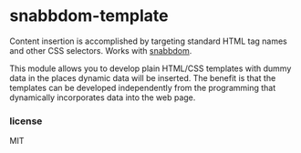 # snabbdom-template

Content insertion is accomplished by targeting standard HTML tag names and other CSS selectors.
Works with [snabbdom](https://github.com/paldepind/snabbdom).

This module allows you to develop plain HTML/CSS templates with dummy data in the places dynamic
data will be inserted. The benefit is that the templates can be developed independently from the
programming that dynamically incorporates data into the web page.

### license

MIT
